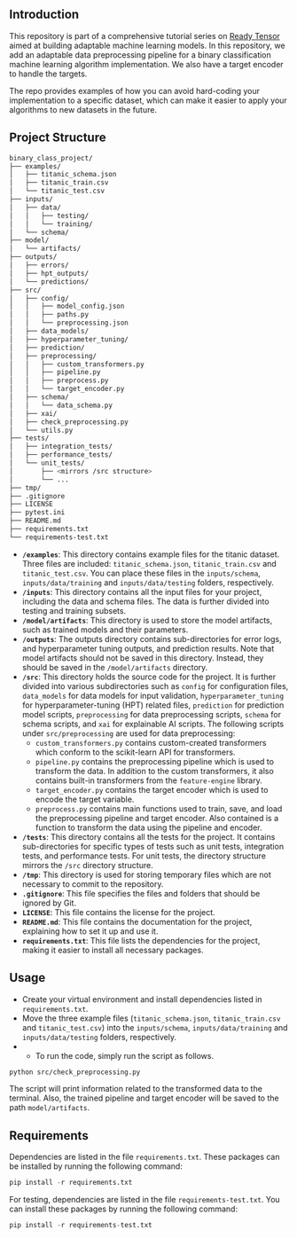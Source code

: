 ## Introduction

This repository is part of a comprehensive tutorial series on [Ready Tensor](https://docs.readytensor.ai/category/creating-adaptable-ml-models) aimed at building adaptable machine learning models. In this repository, we add an adaptable data preprocessing pipeline for a binary classification machine learning algorithm implementation. We also have a target encoder to handle the targets.

The repo provides examples of how you can avoid hard-coding your implementation to a specific dataset, which can make it easier to apply your algorithms to new datasets in the future.

## Project Structure

```bash
binary_class_project/
├── examples/
│   ├── titanic_schema.json
│   ├── titanic_train.csv
│   └── titanic_test.csv
├── inputs/
│   ├── data/
│   │   ├── testing/
│   │   └── training/
│   └── schema/
├── model/
│   └── artifacts/
├── outputs/
│   ├── errors/
│   ├── hpt_outputs/
│   └── predictions/
├── src/
│   ├── config/
│   │   ├── model_config.json
│   │   ├── paths.py
│   │   └── preprocessing.json
│   ├── data_models/
│   ├── hyperparameter_tuning/
│   ├── prediction/
│   ├── preprocessing/
│   │   ├── custom_transformers.py
│   │   ├── pipeline.py
│   │   ├── preprocess.py
│   │   └── target_encoder.py
│   ├── schema/
│   │   └── data_schema.py
│   ├── xai/
│   ├── check_preprocessing.py
│   └── utils.py
├── tests/
│   ├── integration_tests/
│   ├── performance_tests/
│   └── unit_tests/
│       ├── <mirrors /src structure>
│       └── ...
├── tmp/
├── .gitignore
├── LICENSE
├── pytest.ini
├── README.md
├── requirements.txt
└── requirements-test.txt
```

- **`/examples`**: This directory contains example files for the titanic dataset. Three files are included: `titanic_schema.json`, `titanic_train.csv` and `titanic_test.csv`. You can place these files in the `inputs/schema`, `inputs/data/training` and `inputs/data/testing` folders, respectively.
- **`/inputs`**: This directory contains all the input files for your project, including the data and schema files. The data is further divided into testing and training subsets.
- **`/model/artifacts`**: This directory is used to store the model artifacts, such as trained models and their parameters.
- **`/outputs`**: The outputs directory contains sub-directories for error logs, and hyperparameter tuning outputs, and prediction results. Note that model artifacts should not be saved in this directory. Instead, they should be saved in the `/model/artifacts` directory.
- **`/src`**: This directory holds the source code for the project. It is further divided into various subdirectories such as `config` for configuration files, `data_models` for data models for input validation, `hyperparameter_tuning` for hyperparameter-tuning (HPT) related files, `prediction` for prediction model scripts, `preprocessing` for data preprocessing scripts, `schema` for schema scripts, and `xai` for explainable AI scripts. The following scripts under `src/preprocessing` are used for data preprocessing:
  - `custom_transformers.py` contains custom-created transformers which conform to the scikit-learn API for transformers.
  - `pipeline.py` contains the preprocessing pipeline which is used to transform the data. In addition to the custom transformers, it also contains built-in transformers from the `feature-engine` library.
  - `target_encoder.py` contains the target encoder which is used to encode the target variable.
  - `preprocess.py` contains main functions used to train, save, and load the preprocessing pipeline and target encoder. Also contained is a function to transform the data using the pipeline and encoder.
- **`/tests`**: This directory contains all the tests for the project. It contains sub-directories for specific types of tests such as unit tests, integration tests, and performance tests. For unit tests, the directory structure mirrors the `/src` directory structure.
- **`/tmp`**: This directory is used for storing temporary files which are not necessary to commit to the repository.
- **`.gitignore`**: This file specifies the files and folders that should be ignored by Git.
- **`LICENSE`**: This file contains the license for the project.
- **`README.md`**: This file contains the documentation for the project, explaining how to set it up and use it.
- **`requirements.txt`**: This file lists the dependencies for the project, making it easier to install all necessary packages.

## Usage

- Create your virtual environment and install dependencies listed in `requirements.txt`.
- Move the three example files (`titanic_schema.json`, `titanic_train.csv` and `titanic_test.csv`) into the `inputs/schema`, `inputs/data/training` and `inputs/data/testing` folders, respectively.
- - To run the code, simply run the script as follows.

```bash
python src/check_preprocessing.py
```

The script will print information related to the transformed data to the terminal. Also, the trained pipeline and target encoder will be saved to the path `model/artifacts`.

## Requirements

Dependencies are listed in the file `requirements.txt`. These packages can be installed by running the following command:

```python
pip install -r requirements.txt
```

For testing, dependencies are listed in the file `requirements-test.txt`. You can install these packages by running the following command:

```python
pip install -r requirements-test.txt
```

